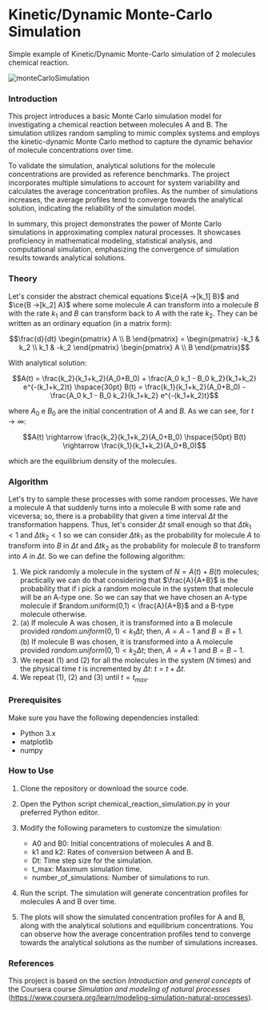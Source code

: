 # Kinetic/Dynamic Monte-Carlo Simulation
 Simple example of Kinetic/Dynamic Monte-Carlo simulation of 2 molecules chemical reaction.

![monteCarloSimulation](https://github.com/alessandroAbati/Kinetic-Dynamic-MonteCarlo-Simulation/assets/136715422/1758f54b-c317-476a-bbbb-109739943442)

### Introduction
This project introduces a basic Monte Carlo simulation model for investigating a chemical reaction between molecules A and B. The simulation utilizes random sampling to mimic complex systems and employs the kinetic-dynamic Monte Carlo method to capture the dynamic behavior of molecule concentrations over time.

To validate the simulation, analytical solutions for the molecule concentrations are provided as reference benchmarks. The project incorporates multiple simulations to account for system variability and calculates the average concentration profiles. As the number of simulations increases, the average profiles tend to converge towards the analytical solution, indicating the reliability of the simulation model.

In summary, this project demonstrates the power of Monte Carlo simulations in approximating complex natural processes. It showcases proficiency in mathematical modeling, statistical analysis, and computational simulation, emphasizing the convergence of simulation results towards analytical solutions.

### Theory
Let's consider the abstract chemical equations
$\ce{A ->[k_1] B}$ and $\ce{B ->[k_2] A}$
where some molecule $A$ can transform into a molecule $B$ with the rate $k_1$ and $B$ can transform back to $A$ with the rate $k_2$.
They can be written as an ordinary equation (in a matrix form):
```math
\frac{d}{dt} \begin{pmatrix} A \\ B \end{pmatrix} = \begin{pmatrix}
-k_1 & k_2 \\
k_1 & -k_2
\end{pmatrix}
\begin{pmatrix} A \\ B \end{pmatrix}
```

With analytical solution:
```math
A(t) = \frac{k_2}{k_1+k_2}(A_0+B_0) + \frac{A_0 k_1 - B_0 k_2}{k_1+k_2} e^{-(k_1+k_2)t}
\hspace{30pt}
B(t) = \frac{k_1}{k_1+k_2}(A_0+B_0) - \frac{A_0 k_1 - B_0 k_2}{k_1+k_2} e^{-(k_1+k_2)t}
```
where $A_0$ e $B_0$ are the initial concentration of $A$ and $B$.
As we can see, for $t \rightarrow \infty$:
```math
A(t) \rightarrow \frac{k_2}{k_1+k_2}(A_0+B_0) \hspace{50pt} B(t) \rightarrow \frac{k_1}{k_1+k_2}(A_0+B_0)
```
which are the equilibrium density of the molecules.

### Algorithm
Let's try to sample these processes with some random processes.
We have a molecule A that suddenly turns into a molecule B with some rate and viceversa; so, there is a probability that given a time interval $\Delta t$ the transformation happens. Thus, let's consider $\Delta t$ small enough so that $\Delta t k_1 < 1$ and $\Delta t k_2 < 1$ so we can consider $\Delta t k_1$ as the probability for molecule $A$ to transform into $B$ in $\Delta t$ and $\Delta t k_2$ as the probability for molecule $B$ to transform into $A$ in $\Delta t$.
So we can define the following algorithm:
1. We pick randomly a molecule in the system of $N = A(t) + B(t)$ molecules; practically we can do that considering that $\frac{A}{A+B}$ is the probability that if i pick a random molecule in the system that molecule will be an A-type one. So we can say that we have chosen an A-type molecule if $random.uniform(0,1) < \frac{A}{A+B}$ and a B-type molecule otherwise.
2. (a) If molecule A was chosen, it is transformed into a B molecule provided $random.uniform(0,1) < k_1 \Delta t$; then, $A = A - 1$ and $B = B + 1$. <br />
(b) If molecule B was chosen, it is transformed into a A molecule provided $random.uniform(0,1) < k_2 \Delta t$; then, $A = A + 1$ and $B = B - 1$.
3. We repeat (1) and (2) for all the molecules in the system ($N$ times) and the physical time $t$ is incremented by $\Delta t$: $t = t + \Delta t$.
4. We repeat (1), (2) and (3) until $t=t_{max}$.

### Prerequisites
Make sure you have the following dependencies installed:

- Python 3.x
- matplotlib
- numpy

### How to Use
1. Clone the repository or download the source code.

2. Open the Python script chemical_reaction_simulation.py in your preferred Python editor.

3. Modify the following parameters to customize the simulation:

    - A0 and B0: Initial concentrations of molecules A and B.
    - k1 and k2: Rates of conversion between A and B.
    - Dt: Time step size for the simulation.
    - t_max: Maximum simulation time.
    - number_of_simulations: Number of simulations to run.
4. Run the script. The simulation will generate concentration profiles for molecules A and B over time.

5. The plots will show the simulated concentration profiles for A and B, along with the analytical solutions and equilibrium concentrations. You can observe how the average concentration profiles tend to converge towards the analytical solutions as the number of simulations increases.

### References
This project is based on the section *Introduction and general concepts* of the Coursera course *Simulation and modeling of natural processes* (https://www.coursera.org/learn/modeling-simulation-natural-processes).
